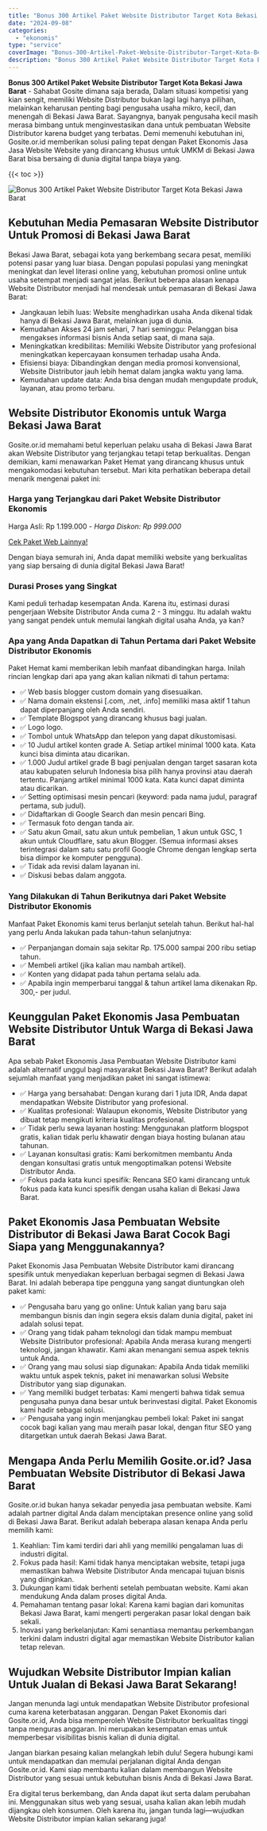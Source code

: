 ```yaml
---
title: "Bonus 300 Artikel Paket Website Distributor Target Kota Bekasi Jawa Barat"
date: "2024-09-08"
categories: 
  - "ekonomis"
type: "service"
coverImage: "Bonus-300-Artikel-Paket-Website-Distributor-Target-Kota-Bekasi-Jawa-Barat.png"
description: "Bonus 300 Artikel Paket Website Distributor Target Kota Bekasi Jawa Barat. Era digital terus berkembang, dan Anda dapat ikut serta dalam perubahan ini. Mengg..."
---
```


**Bonus 300 Artikel Paket Website Distributor Target Kota Bekasi Jawa Barat** - Sahabat Gosite dimana saja berada, Dalam situasi kompetisi yang kian sengit, memiliki Website Distributor bukan lagi lagi hanya pilihan, melainkan keharusan penting bagi pengusaha usaha mikro, kecil, dan menengah di Bekasi Jawa Barat. Sayangnya, banyak pengusaha kecil masih merasa bimbang untuk menginvestasikan dana untuk pembuatan Website Distributor karena budget yang terbatas. Demi memenuhi kebutuhan ini, Gosite.or.id memberikan solusi paling tepat dengan Paket Ekonomis Jasa Jasa Website Website yang dirancang khusus untuk UMKM di Bekasi Jawa Barat bisa bersaing di dunia digital tanpa biaya yang.

{{< toc >}}

![Bonus 300 Artikel Paket Website Distributor Target Kota Bekasi Jawa Barat](/images/ekonomis/Bonus-300-Artikel-Paket-Website-Distributor-Target-Kota-Bekasi-Jawa-Barat.png)

## Kebutuhan Media Pemasaran Website Distributor Untuk Promosi di Bekasi Jawa Barat

Bekasi Jawa Barat, sebagai kota yang berkembang secara pesat, memiliki potensi pasar yang luar biasa. Dengan populasi populasi yang meningkat meningkat dan level literasi online yang, kebutuhan promosi online untuk usaha setempat menjadi sangat jelas. Berikut beberapa alasan kenapa Website Distributor menjadi hal mendesak untuk pemasaran di Bekasi Jawa Barat:

- Jangkauan lebih luas: Website menghadirkan usaha Anda dikenal tidak hanya di Bekasi Jawa Barat, melainkan juga di dunia.
- Kemudahan Akses 24 jam sehari, 7 hari seminggu: Pelanggan bisa mengakses informasi bisnis Anda setiap saat, di mana saja.
- Meningkatkan kredibilitas: Memiliki Website Distributor yang profesional meningkatkan kepercayaan konsumen terhadap usaha Anda.
- Efisiensi biaya: Dibandingkan dengan media promosi konvensional, Website Distributor jauh lebih hemat dalam jangka waktu yang lama.
- Kemudahan update data: Anda bisa dengan mudah mengupdate produk, layanan, atau promo terbaru.

## Website Distributor Ekonomis untuk Warga Bekasi Jawa Barat

Gosite.or.id memahami betul keperluan pelaku usaha di Bekasi Jawa Barat akan Website Distributor yang terjangkau tetapi tetap berkualitas. Dengan demikian, kami menawarkan Paket Hemat yang dirancang khusus untuk mengakomodasi kebutuhan tersebut. Mari kita perhatikan beberapa detail menarik mengenai paket ini:

### Harga yang Terjangkau dari Paket Website Distributor Ekonomis

<a class="cta-button">Harga Asli: Rp 1.199.000 - <em>Harga Diskon: Rp 999.000</em></a>

<a href="/jasa-web/" class="cta-button">Cek Paket Web Lainnya!</a>

Dengan biaya semurah ini, Anda dapat memiliki website yang berkualitas yang siap bersaing di dunia digital Bekasi Jawa Barat!

### Durasi Proses yang Singkat

Kami peduli terhadap kesempatan Anda. Karena itu, estimasi durasi pengerjaan Website Distributor Anda cuma 2 - 3 minggu. Itu adalah waktu yang sangat pendek untuk memulai langkah digital usaha Anda, ya kan?

### Apa yang Anda Dapatkan di Tahun Pertama dari Paket Website Distributor Ekonomis

Paket Hemat kami memberikan lebih manfaat dibandingkan harga. Inilah rincian lengkap dari apa yang akan kalian nikmati di tahun pertama:

- ✅ Web basis blogger custom domain yang disesuaikan.
- ✅ Nama domain ekstensi \[.com, .net, .info\] memiliki masa aktif 1 tahun dapat diperpanjang oleh Anda sendiri.
- ✅ Template Blogspot yang dirancang khusus bagi jualan.
- ✅ Logo logo.
- ✅ Tombol untuk WhatsApp dan telepon yang dapat dikustomisasi.
- ✅ 10 Judul artikel konten grade A. Setiap artikel minimal 1000 kata. Kata kunci bisa diminta atau dicarikan.
- ✅ 1.000 Judul artikel grade B bagi penjualan dengan target sasaran kota atau kabupaten seluruh Indonesia bisa pilih hanya provinsi atau daerah tertentu. Panjang artikel minimal 1000 kata. Kata kunci dapat diminta atau dicarikan.
- ✅ Setting optimisasi mesin pencari (keyword: pada nama judul, paragraf pertama, sub judul).
- ✅ Didaftarkan di Google Search dan mesin pencari Bing.
- ✅ Termasuk foto dengan tanda air.
- ✅ Satu akun Gmail, satu akun untuk pembelian, 1 akun untuk GSC, 1 akun untuk Cloudflare, satu akun Blogger. (Semua informasi akses terintegrasi dalam satu satu profil Google Chrome dengan lengkap serta bisa diimpor ke komputer pengguna).
- ✅ Tidak ada revisi dalam layanan ini.
- ✅ Diskusi bebas dalam anggota.

### Yang Dilakukan di Tahun Berikutnya dari Paket Website Distributor Ekonomis

Manfaat Paket Ekonomis kami terus berlanjut setelah tahun. Berikut hal-hal yang perlu Anda lakukan pada tahun-tahun selanjutnya:

- ✅ Perpanjangan domain saja sekitar Rp. 175.000 sampai 200 ribu setiap tahun.
- ✅ Membeli artikel (jika kalian mau nambah artikel).
- ✅ Konten yang didapat pada tahun pertama selalu ada.
- ✅ Apabila ingin memperbarui tanggal & tahun artikel lama dikenakan Rp. 300,- per judul.

## Keunggulan Paket Ekonomis Jasa Pembuatan Website Distributor Untuk Warga di Bekasi Jawa Barat

Apa sebab Paket Ekonomis Jasa Pembuatan Website Distributor kami adalah alternatif unggul bagi masyarakat Bekasi Jawa Barat? Berikut adalah sejumlah manfaat yang menjadikan paket ini sangat istimewa:

- ✅ Harga yang bersahabat: Dengan kurang dari 1 juta IDR, Anda dapat mendapatkan Website Distributor yang profesional.
- ✅ Kualitas profesional: Walaupun ekonomis, Website Distributor yang dibuat tetap mengikuti kriteria kualitas profesional.
- ✅ Tidak perlu sewa layanan hosting: Menggunakan platform blogspot gratis, kalian tidak perlu khawatir dengan biaya hosting bulanan atau tahunan.
- ✅ Layanan konsultasi gratis: Kami berkomitmen membantu Anda dengan konsultasi gratis untuk mengoptimalkan potensi Website Distributor Anda.
- ✅ Fokus pada kata kunci spesifik: Rencana SEO kami dirancang untuk fokus pada kata kunci spesifik dengan usaha kalian di Bekasi Jawa Barat.

## Paket Ekonomis Jasa Pembuatan Website Distributor di Bekasi Jawa Barat Cocok Bagi Siapa yang Menggunakannya?

Paket Ekonomis Jasa Pembuatan Website Distributor kami dirancang spesifik untuk menyediakan keperluan berbagai segmen di Bekasi Jawa Barat. Ini adalah beberapa tipe pengguna yang sangat diuntungkan oleh paket kami:

- ✅ Pengusaha baru yang go online: Untuk kalian yang baru saja membangun bisnis dan ingin segera eksis dalam dunia digital, paket ini adalah solusi tepat.
- ✅ Orang yang tidak paham teknologi dan tidak mampu membuat Website Distributor profesional: Apabila Anda merasa kurang mengerti teknologi, jangan khawatir. Kami akan menangani semua aspek teknis untuk Anda.
- ✅ Orang yang mau solusi siap digunakan: Apabila Anda tidak memiliki waktu untuk aspek teknis, paket ini menawarkan solusi Website Distributor yang siap digunakan.
- ✅ Yang memiliki budget terbatas: Kami mengerti bahwa tidak semua pengusaha punya dana besar untuk berinvestasi digital. Paket Ekonomis kami hadir sebagai solusi.
- ✅ Pengusaha yang ingin menjangkau pembeli lokal: Paket ini sangat cocok bagi kalian yang mau meraih pasar lokal, dengan fitur SEO yang ditargetkan untuk daerah Bekasi Jawa Barat.

## Mengapa Anda Perlu Memilih Gosite.or.id? Jasa Pembuatan Website Distributor di Bekasi Jawa Barat

Gosite.or.id bukan hanya sekadar penyedia jasa pembuatan website. Kami adalah partner digital Anda dalam menciptakan presence online yang solid di Bekasi Jawa Barat. Berikut adalah beberapa alasan kenapa Anda perlu memilih kami:

1. Keahlian: Tim kami terdiri dari ahli yang memiliki pengalaman luas di industri digital.
2. Fokus pada hasil: Kami tidak hanya menciptakan website, tetapi juga memastikan bahwa Website Distributor Anda mencapai tujuan bisnis yang diinginkan.
3. Dukungan kami tidak berhenti setelah pembuatan website. Kami akan mendukung Anda dalam proses digital Anda.
4. Pemahaman tentang pasar lokal: Karena kami bagian dari komunitas Bekasi Jawa Barat, kami mengerti pergerakan pasar lokal dengan baik sekali.
5. Inovasi yang berkelanjutan: Kami senantiasa memantau perkembangan terkini dalam industri digital agar memastikan Website Distributor kalian tetap relevan.

## Wujudkan Website Distributor Impian kalian Untuk Jualan di Bekasi Jawa Barat Sekarang!

Jangan menunda lagi untuk mendapatkan Website Distributor profesional cuma karena keterbatasan anggaran. Dengan Paket Ekonomis dari Gosite.or.id, Anda bisa memperoleh Website Distributor berkualitas tinggi tanpa menguras anggaran. Ini merupakan kesempatan emas untuk memperbesar visibilitas bisnis kalian di dunia digital.

Jangan biarkan pesaing kalian melangkah lebih dulu! Segera hubungi kami untuk mendapatkan dan memulai perjalanan digital Anda dengan Gosite.or.id. Kami siap membantu kalian dalam membangun Website Distributor yang sesuai untuk kebutuhan bisnis Anda di Bekasi Jawa Barat.

Era digital terus berkembang, dan Anda dapat ikut serta dalam perubahan ini. Menggunakan situs web yang sesuai, usaha kalian akan lebih mudah dijangkau oleh konsumen. Oleh karena itu, jangan tunda lagi—wujudkan Website Distributor impian kalian sekarang juga!